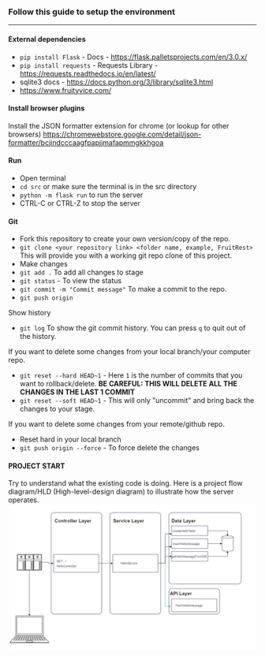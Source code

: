 ### Follow this guide to setup the environment
---
#### External dependencies
- `pip install Flask` - Docs - https://flask.palletsprojects.com/en/3.0.x/
- `pip install requests` - Requests Library - https://requests.readthedocs.io/en/latest/
- sqlite3 docs - https://docs.python.org/3/library/sqlite3.html
- https://www.fruityvice.com/

#### Install browser plugins

Install the JSON formatter extension for chrome (or lookup for other browsers)
https://chromewebstore.google.com/detail/json-formatter/bcjindcccaagfpapjjmafapmmgkkhgoa

#### Run
- Open terminal
- `cd src` or make sure the terminal is in the src directory
- `python -m flask run` to run the server
- CTRL-C or CTRL-Z to stop the server

#### Git
- Fork this repository to create your own version/copy of the repo.
- `git clone <your repository link> <folder name, example, FruitRest>`
This will provide you with a working git repo clone of this project.
- Make changes
- `git add .` To add all changes to stage
- `git status` - To view the status
- `git commit -m "Commit message"` To make a commit to the repo.
- `git push origin`

Show history
- `git log` To show the git commit history. You can press `q` to quit out of the history.

If you want to delete some changes from your local branch/your computer repo.
- `git reset --hard HEAD~1` - Here `1` is the number of commits that you want to rollback/delete. **BE CAREFUL: THIS WILL DELETE ALL THE CHANGES IN THE LAST 1 COMMIT**
- `git reset --soft HEAD~1` - This will only "uncommit" and bring back the changes to your stage.

If you want to delete some changes from your remote/github repo.
- Reset hard in your local branch
- `git push origin --force` - To force delete the changes

#### PROJECT START
Try to understand what the existing code is doing.
Here is a project flow diagram/HLD (High-level-design diagram) to illustrate how the server operates.
![Example flow](./img/example_flow.png)